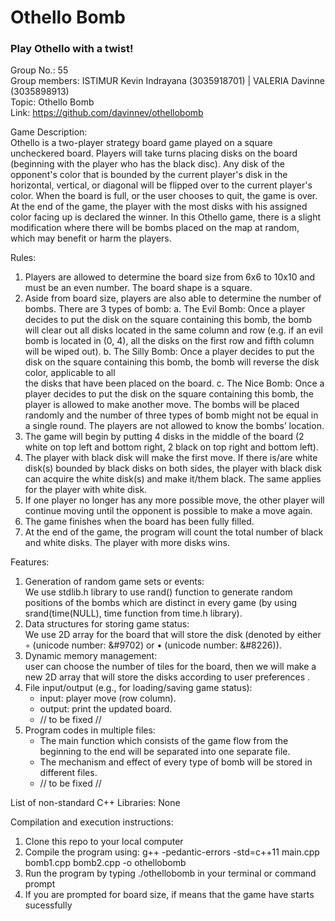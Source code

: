 # Othello Bomb
### Play Othello with a twist!

Group No.: 55  
Group members: ISTIMUR Kevin Indrayana (3035918701) | VALERIA Davinne (3035898913)  
Topic: Othello Bomb  
Link: https://github.com/davinnev/othellobomb  

Game Description:  
Othello is a two-player strategy board game played on a square uncheckered board. Players will take turns placing disks on the board (beginning with the player who has the black disc). Any disk of the opponent's color that is bounded by the current player's disk in the horizontal, vertical, or diagonal will be flipped over to the current player's color. When the board is full, or the user chooses to quit, the game is over. At the end of the game, the player with the most disks with his assigned color facing up is declared the winner. In this Othello game, there is a slight modification where there will be bombs placed on the map at random, which may benefit or harm the players.

Rules:
1. Players are allowed to determine the board size from 6x6 to 10x10 and must be an even number. The board shape is a square.
2. Aside from board size, players are also able to determine the number of bombs. There are 3 types of bomb:
      a. The Evil Bomb: Once a player decides to put the disk on the square containing this bomb, the bomb will clear out all disks located in the same 
         column and row (e.g. if an evil bomb is located in (0, 4), all the disks on the first row and fifth column will be wiped out).
      b. The Silly Bomb: Once a player decides to put the disk on the square containing this bomb, the bomb will reverse the disk color, applicable to all  
         the disks that have been placed on the board.
      c. The Nice Bomb: Once a player decides to put the disk on the square containing this bomb, the player is allowed to make another move.
	       The bombs will be placed randomly and the number of three types of bomb might not be equal in a single round. The players are not allowed to know 
         the bombs’ location.
3. The game will begin by putting 4 disks in the middle of the board (2 white on top left and bottom right, 2 black on top right and bottom left).
4. The player with black disk will make the first move. If there is/are white disk(s) bounded by black disks on both sides, the player with black disk can 
   acquire the white disk(s) and make it/them black. The same applies for the player with white disk.
5. If one player no longer has any more possible move, the other player will continue moving until the opponent is possible to make a move again.
6. The game finishes when the board has been fully filled.
7. At the end of the game, the program will count the total number of black and white disks. The player with more disks wins.

Features:
1. Generation of random game sets or events:   
	We use stdlib.h library to use rand() function to generate random positions of the bombs which are 	distinct in every game (by using srand(time(NULL), time function from time.h library).
2. Data structures for storing game status:  
	We use 2D array for the board that will store the disk (denoted by either ◦ (unicode number: &#9702) or • (unicode number: &#8226)).
3. Dynamic memory management:   
	user can choose the number of tiles for the board, then we will make a new 2D array that will store the disks according to user preferences .
4. File input/output (e.g., for loading/saving game status):  
	- input: player move (row column).
	- output: print the updated board.
	- // to be fixed //
5. Program codes in multiple files:   
	- The main function which consists of the game flow from the beginning to the end will be separated into one separate file.
	- The mechanism and effect of every type of bomb will be stored in different files.
	- // to be fixed //

List of non-standard C++ Libraries:
None

Compilation and execution instructions:
1. Clone this repo to your local computer
2. Compile the program using: g++ -pedantic-errors -std=c++11 main.cpp bomb1.cpp bomb2.cpp -o othellobomb
3. Run the program by typing ./othellobomb in your terminal or command prompt
4. If you are prompted for board size, if means that the game have starts sucessfully